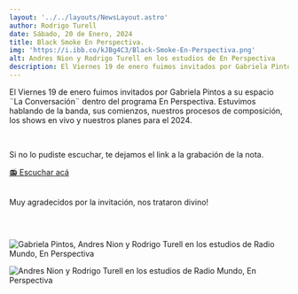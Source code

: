 ```yaml
---
layout: '../../layouts/NewsLayout.astro'
author: Rodrigo Turell
date: Sábado, 20 de Enero, 2024
title: Black Smoke En Perspectiva.
img: 'https://i.ibb.co/kJBg4C3/Black-Smoke-En-Perspectiva.png'
alt: Andres Nion y Rodrigo Turell en los estudios de En Perspectiva
description: El Viernes 19 de enero fuimos invitados por Gabriela Pintos a su espacio ¨La Conversación¨ dentro de En Perspectiva....
---
```


<p>
El Viernes 19 de enero fuimos invitados por Gabriela Pintos a su espacio ¨La Conversación¨ dentro del programa En Perspectiva.
Estuvimos hablando de la banda, sus comienzos, nuestros procesos de composición, los shows en vivo y nuestros planes para el 2024. 
</p>
<br />
<p>Si no lo pudiste escuchar, te dejamos el link a la grabación de la nota.</p>
<a href="https://enperspectiva.uy/en-perspectiva-radio/la-conversacion/con-rodrigo-turell-y-andres-nion-de-la-banda/" target="_blank">📻 Escuchar acá</a>

<br />
<br />
<p>Muy agradecidos por la invitación, nos trataron divino! </p>
<br />

<img></img>

![Gabriela Pintos, Andres Nion y Rodrigo Turell en los estudios de Radio Mundo, En Perspectiva](https://i.ibb.co/MRSWDGx/GEOu-A2-KX0-AAzv9w.jpg "Andres Nion y Rodrigo Turell en los estudios de Radio Mundo, En Perspectiva")

![Andres Nion y Rodrigo Turell en los estudios de Radio Mundo, En Perspectiva](https://i.ibb.co/xX1vg0j/GEOt6m-GW0-AAI5jz.jpg "Andres Nion y Rodrigo Turell en los estudios de Radio Mundo, En Perspectiva")


<style>
    span, a  {
        color: var(--color-link);
    }
</style>

